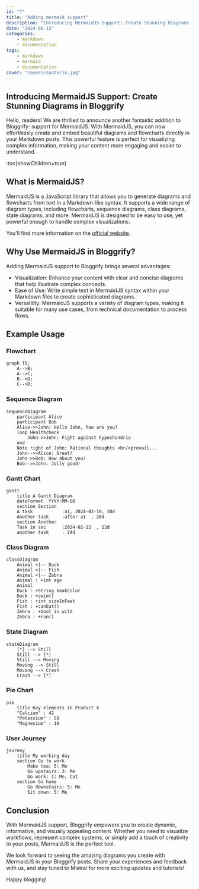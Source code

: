 ```yaml
---
id: "7"
title: "Adding mermaid support"
description: "Introducing MermaidJS Support: Create Stunning Diagrams in Bloggrify"
date: "2024-06-13"
categories:
    - markdown
    - documentation
tags:
    - markdown
    - mermaid
    - documentation
cover: "covers/santorin.jpg"
---
```


## Introducing MermaidJS Support: Create Stunning Diagrams in Bloggrify

Hello, readers! We are thrilled to announce another fantastic addition to Bloggrify: support for MermaidJS. With MermaidJS, you can now effortlessly create and embed beautiful diagrams and flowcharts directly in your Markdown posts. This powerful feature is perfect for visualizing complex information, making your content more engaging and easier to understand.

:toc{showChildren=true}


## What is MermaidJS?
MermaidJS is a JavaScript library that allows you to generate diagrams and flowcharts from text in a Markdown-like syntax. It supports a wide range of diagram types, including flowcharts, sequence diagrams, class diagrams, state diagrams, and more. MermaidJS is designed to be easy to use, yet powerful enough to handle complex visualizations.

You'll find more information on the [official website](https://mermaid-js.github.io/mermaid/).

## Why Use MermaidJS in Bloggrify?
Adding MermaidJS support to Bloggrify brings several advantages:

* Visualization: Enhance your content with clear and concise diagrams that help illustrate complex concepts.
* Ease of Use: Write simple text in MermaidJS syntax within your Markdown files to create sophisticated diagrams.
* Versatility: MermaidJS supports a variety of diagram types, making it suitable for many use cases, from technical documentation to process flows.

## Example Usage

### Flowchart

```mermaid
graph TD;
    A-->B;
    A-->C;
    B-->D;
    C-->D;
```

### Sequence Diagram

```mermaid
sequenceDiagram
    participant Alice
    participant Bob
    Alice->>John: Hello John, how are you?
    loop Healthcheck
        John->>John: Fight against hypochondria
    end
    Note right of John: Rational thoughts <br/>prevail...
    John-->>Alice: Great!
    John->>Bob: How about you?
    Bob-->>John: Jolly good!
```

### Gantt Chart

```mermaid
gantt
    title A Gantt Diagram
    dateFormat  YYYY-MM-DD
    section Section
    A task           :a1, 2024-02-10, 30d
    Another task     :after a1  , 20d
    section Another
    Task in sec      :2024-02-12  , 12d
    another task     : 24d
```

### Class Diagram

```mermaid
classDiagram
    Animal <|-- Duck
    Animal <|-- Fish
    Animal <|-- Zebra
    Animal : +int age
    Animal
    Duck : +String beakColor
    Duck : +swim()
    Fish : +int sizeInFeet
    Fish : +canEat()
    Zebra : +bool is_wild
    Zebra : +run()
```

### State Diagram

```mermaid
stateDiagram
    [*] --> Still
    Still --> [*]
    Still --> Moving
    Moving --> Still
    Moving --> Crash
    Crash --> [*]
```

### Pie Chart

```mermaid
pie
    title Key elements in Product X
    "Calcium" : 42
    "Potassium" : 50
    "Magnesium" : 10
```


### User Journey

```mermaid
journey
    title My working day
    section Go to work
        Make tea: 5: Me
        Go upstairs: 3: Me
        Do work: 1: Me, Cat
    section Go home
        Go downstairs: 5: Me
        Sit down: 5: Me
```

## Conclusion

With MermaidJS support, Bloggrify empowers you to create dynamic, informative, and visually appealing content. Whether you need to visualize workflows, represent complex systems, or simply add a touch of creativity to your posts, MermaidJS is the perfect tool.

We look forward to seeing the amazing diagrams you create with MermaidJS in your Bloggrify posts. Share your experiences and feedback with us, and stay tuned to Mistral for more exciting updates and tutorials!

Happy blogging!

